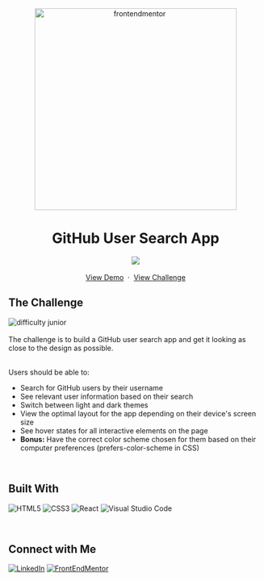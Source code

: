 <!-- Introduction -->
<div align="center">
   <picture><img src="https://www.frontendmentor.io/static/images/logo-desktop.svg" alt="frontendmentor" width="400"></picture>
  <h1 align="center">GitHub User Search App</h1>
  <p align="center">
    
  <!--- <img src="https://user-images.githubusercontent.com/70491947/254990815-7f541405-1c57-45ab-8a46-1a9d7d999000.png" alt="challenge screenshot"> --->
  <picture><img src="https://res.cloudinary.com/dz209s6jk/image/upload/v1630058595/Challenges/axhe4rw0jpykyhdphhwc.jpg"></picture>
    <br />
    <br />
    <a href="https://dashing-bunny-3061b5.netlify.app/" target="_blank">View Demo</a>
    &nbsp;·&nbsp;
    <a href="https://www.frontendmentor.io/challenges/github-user-search-app-Q09YOgaH6" target="_blank">View Challenge</a>
    
  </p>
</div>

<!-- Challenge Instructions -->
<h2>The Challenge</h2>
<picture><img src="https://img.shields.io/badge/difficulty-junior-lightgreen?style=for-the-badge&labelColor=454545&color=A4F86D" alt="difficulty junior"></picture>

<br>
<br>
The challenge is to build a GitHub user search app and get it looking as close to the design as possible.
<br>
<br>
<p>
Users should be able to:
    <ul>
        <li>Search for GitHub users by their username</li>
        <li>See relevant user information based on their search</li>
        <li>Switch between light and dark themes</li>
        <li>View the optimal layout for the app depending on their device's screen size</li>
        <li>See hover states for all interactive elements on the page</li>
        <li><b>Bonus:</b> Have the correct color scheme chosen for them based on their computer preferences (prefers-color-scheme in CSS)</li>
    </ul>
</p>
<br>

<!--Tools-->
<h2>Built With</h2>
<p>
<picture><img alt='HTML5' src='https://img.shields.io/badge/html5-100000?style=for-the-badge&logo=HTML5&logoColor=white&labelColor=E34F26&color=E34F26'/></a></picture>
<picture><img alt='CSS3' src='https://img.shields.io/badge/css3-100000?style=for-the-badge&logo=CSS3&logoColor=white&labelColor=1572B6&color=1572B6'/></a></picture>
<picture><img alt='React' src='https://img.shields.io/badge/React-100000?style=for-the-badge&logo=React&logoColor=white&labelColor=61DAFB&color=61DAFB'/></a></picture>
<picture><img alt='Visual Studio Code' src='https://img.shields.io/badge/VSCODE-100000?style=for-the-badge&logo=Visual Studio Code&logoColor=white&labelColor=007ACC&color=007ACC'/></a></picture>
</p>
<br>

<!--Connect-->
<h2>Connect with Me</h2>
<a href='https://www.linkedin.com/in/keliasmith/' target="_blank"><img alt='LinkedIn' src='https://img.shields.io/badge/LinkedIn-100000?style=for-the-badge&logo=LinkedIn&logoColor=white&labelColor=0A66C2&color=0A66C2'/></a>
<a href='https://www.frontendmentor.io/profile/liaberries' target="_blank"><img alt='FrontEndMentor' src='https://img.shields.io/badge/FRONTENDMENTOR-100000?style=for-the-badge&logo=FrontEndMentor&logoColor=000000&labelColor=FAFAFA&color=FAFAFA'/></a>

